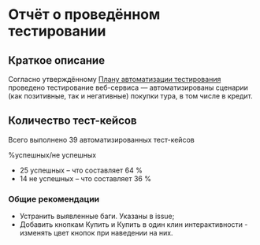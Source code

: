 #  Отчёт о проведённом тестировании

## Краткое описание
Согласно утверждённому [Плану автоматизации тестирования](https://github.com/TatianaHrip/diplom/blob/master/Documents/Plan.md) проведено тестирование веб-сервиса — автоматизированы сценарии (как позитивные, так и негативные) покупки тура, в том числе в кредит.

## Количество тест-кейсов
Всего выполнено 39 автоматизированных тест-кейсов

%успешных/не успешных
* 25 успешных – что составляет 64 %
* 14 не успешных – что составляет 36 %

### Общие рекомендации
* Устранить выявленные баги. Указаны в issue;
* Добавить кнопкам Купить и Купить в один клин интерактивности - изменять цвет кнопок при наведении на них.

